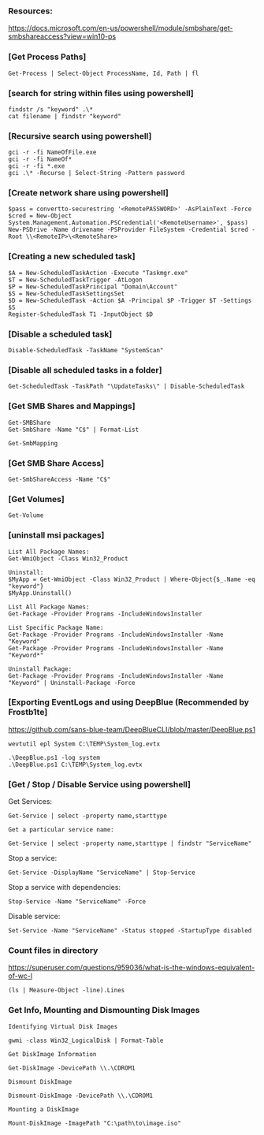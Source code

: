 ### Resources:
https://docs.microsoft.com/en-us/powershell/module/smbshare/get-smbshareaccess?view=win10-ps  

### [Get Process Paths]
```
Get-Process | Select-Object ProcessName, Id, Path | fl
```

### [search for string within files using powershell]
```
findstr /s "keyword" .\*
cat filename | findstr "keyword"
```

### [Recursive search using powershell]
```
gci -r -fi NameOfFile.exe
gci -r -fi NameOf*
gci -r -fi *.exe
gci .\* -Recurse | Select-String -Pattern password
```

### [Create network share using powershell]
```
$pass = convertto-securestring '<RemotePASSWORD>' -AsPlainText -Force
$cred = New-Object System.Management.Automation.PSCredential('<RemoteUsername>', $pass)
New-PSDrive -Name drivename -PSProvider FileSystem -Credential $cred -Root \\<RemoteIP>\<RemoteShare>
```

### [Creating a new scheduled task]
```
$A = New-ScheduledTaskAction -Execute "Taskmgr.exe"
$T = New-ScheduledTaskTrigger -AtLogon
$P = New-ScheduledTaskPrincipal "Domain\Account"
$S = New-ScheduledTaskSettingsSet
$D = New-ScheduledTask -Action $A -Principal $P -Trigger $T -Settings $S
Register-ScheduledTask T1 -InputObject $D
```

### [Disable a scheduled task]
```
Disable-ScheduledTask -TaskName "SystemScan"
```

### [Disable all scheduled tasks in a folder]
```
Get-ScheduledTask -TaskPath "\UpdateTasks\" | Disable-ScheduledTask
```

### [Get SMB Shares and Mappings]
```
Get-SMBShare
Get-SmbShare -Name "C$" | Format-List

Get-SmbMapping
```

### [Get SMB Share Access]
```
Get-SmbShareAccess -Name "C$"
```

### [Get Volumes]
```
Get-Volume
```

### [uninstall msi packages]
```
List All Package Names:
Get-WmiObject -Class Win32_Product

Uninstall:
$MyApp = Get-WmiObject -Class Win32_Product | Where-Object{$_.Name -eq "keyword"}
$MyApp.Uninstall()

List All Package Names:
Get-Package -Provider Programs -IncludeWindowsInstaller

List Specific Package Name: 
Get-Package -Provider Programs -IncludeWindowsInstaller -Name "Keyword"
Get-Package -Provider Programs -IncludeWindowsInstaller -Name "Keyword*"

Uninstall Package:
Get-Package -Provider Programs -IncludeWindowsInstaller -Name "Keyword" | Uninstall-Package -Force
```

### [Exporting EventLogs and using DeepBlue (Recommended by Frostb1te]

https://github.com/sans-blue-team/DeepBlueCLI/blob/master/DeepBlue.ps1

```
wevtutil epl System C:\TEMP\System_log.evtx

.\DeepBlue.ps1 -log system
.\DeepBlue.ps1 C:\TEMP\System_log.evtx
```

### [Get / Stop / Disable Service using powershell]

Get Services:
```
Get-Service | select -property name,starttype

Get a particular service name:

Get-Service | select -property name,starttype | findstr "ServiceName"
```

Stop a service:

```
Get-Service -DisplayName "ServiceName" | Stop-Service
```
Stop a service with dependencies:

```
Stop-Service -Name "ServiceName" -Force
```

Disable service:

```
Set-Service -Name "ServiceName" -Status stopped -StartupType disabled
```

### Count files in directory
https://superuser.com/questions/959036/what-is-the-windows-equivalent-of-wc-l

```
(ls | Measure-Object -line).Lines
```

### Get Info, Mounting and Dismounting Disk Images

```
Identifying Virtual Disk Images

gwmi -class Win32_LogicalDisk | Format-Table

Get DiskImage Information

Get-DiskImage -DevicePath \\.\CDROM1

Dismount DiskImage

Dismount-DiskImage -DevicePath \\.\CDROM1

Mounting a DiskImage

Mount-DiskImage -ImagePath "C:\path\to\image.iso"
```
